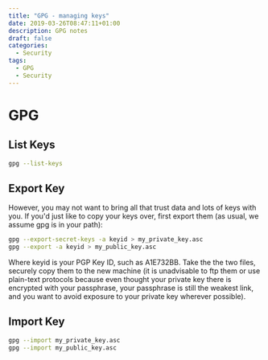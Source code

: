 ```yaml
---
title: "GPG - managing keys"
date: 2019-03-26T08:47:11+01:00
description: GPG notes
draft: false
categories:
  - Security
tags:
  - GPG
  - Security
---
```

# GPG

## List Keys

```bash
gpg --list-keys
```

## Export Key

However, you may not want to bring all that trust data and lots of keys with you. If you'd just like to copy your keys over, first export them (as usual, we assume gpg is in your path):

```bash
gpg --export-secret-keys -a keyid > my_private_key.asc
gpg --export -a keyid > my_public_key.asc
```

Where keyid is your PGP Key ID, such as A1E732BB. Take the the two files, securely copy them to the new machine (it is unadvisable to ftp them or use plain-text protocols because even thought your private key there is encrypted with your passphrase, your passphrase is still the weakest link, and you want to avoid exposure to your private key wherever possible). 

## Import Key
```bash
gpg --import my_private_key.asc
gpg --import my_public_key.asc
```
